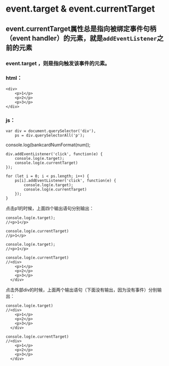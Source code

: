 # event.target & event.currentTarget

## event.currentTarget属性总是指向被绑定事件句柄（event handler）的元素，就是`addEventListener`之前的元素

### event.target ，则是指向触发该事件的元素。

### html：

    <div>
        <p>1</p>
        <p>2</p>
        <p>3</p>
    </div>

### js：

    var div = document.querySelector('div'),
        ps = div.querySelectorAll('p');
console.log(bankcardNumFormat(num));

    div.addEventListener('click', function(e) {
        console.log(e.target);
        console.log(e.currentTarget)
    });

    for (let i = 0; i < ps.length; i++) {
        ps[i].addEventListener('click', function(e) {
            console.log(e.target);
            console.log(e.currentTarget)
        });
    }

点击p1的时候，上面四个输出语句分别输出：

    console.log(e.target);
    //<p>1</p>

	console.log(e.currentTarget)
	//p>1</p>

	console.log(e.target);
	//<p>1</p>

	console.log(e.currentTarget)
	//<div>
		<p>1</p>
		<p>2</p>
		<p>3</p>
	  </div>

点击外部div的时候，上面两个输出语句（下面没有输出，因为没有事件）分别输出：

    console.log(e.target)
    //<div>
		<p>1</p>
		<p>2</p>
		<p>3</p>
	  </div>

	console.log(e.currentTarget)
	//<div>
		<p>1</p>
		<p>2</p>
		<p>3</p>
	  </div>